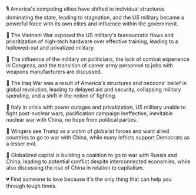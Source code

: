 🎙️ America's competing elites have shifted to individual structures dominating the state, leading to stagnation, and the US military became a powerful force with its own elites and influence within the government.

🚢 The Vietnam War exposed the US military's bureaucratic flaws and prioritization of high-tech hardware over effective training, leading to a hollowed-out and privatized military.

🚢 The influence of the military on politicians, the lack of combat experience in Congress, and the transition of career army personnel to jobs with weapons manufacturers are discussed.

🚢 The Iraq War was a result of America's structures and neocons' belief in global revolution, leading to delayed aid and security, collapsing military spending, and a shift in the notion of fighting.

🚢 Italy in crisis with power outages and privatization, US military unable to fight post-nuclear wars, pacification campaign ineffective, inevitable nuclear war with China, no hope from political parties.

🚢 Wingers see Trump as a victim of globalist forces and want allied countries to go to war with China, while many leftists support Democrats as a lesser evil.

🚢 Globalized capital is building a coalition to go to war with Russia and China, leading to potential conflict despite interconnected economies, while also discussing the rise of China in relation to capitalism.

💔 Find someone to love because it's the only thing that can help you through tough times.

